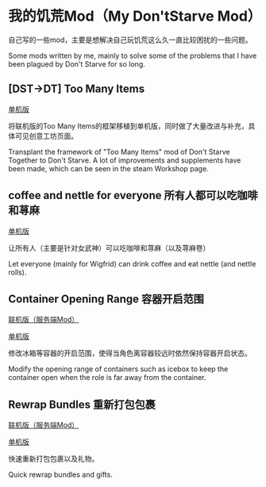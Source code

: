 # 我的饥荒Mod（My Don'tStarve Mod）

自己写的一些mod，主要是想解决自己玩饥荒这么久一直比较困扰的一些问题。

Some mods written by me, mainly to solve some of the problems that I have been plagued by Don't Starve for so long.

## [DST->DT] Too Many Items 

[单机版](https://steamcommunity.com/sharedfiles/filedetails/?id=1708556678)

将联机版的Too Many Items的框架移植到单机版，同时做了大量改进与补充，具体可见创意工坊页面。

Transplant the framework of "Too Many Items" mod of Don't Starve Together to Don't Starve. A lot of improvements and supplements have been made, which can be seen in the steam Workshop page.



## coffee and nettle for everyone 所有人都可以吃咖啡和荨麻

[单机版](https://steamcommunity.com/sharedfiles/filedetails/?id=1673866163)



让所有人（主要是针对女武神）可以吃咖啡和荨麻（以及荨麻卷）



Let everyone (mainly for Wigfrid) can drink coffee and eat nettle (and nettle rolls).





## Container Opening Range 容器开启范围

[联机版（服务端Mod）](https://steamcommunity.com/sharedfiles/filedetails/?id=1664346446)

[单机版](https://steamcommunity.com/sharedfiles/filedetails/?id=1672034886)



修改冰箱等容器的开启范围，使得当角色离容器较远时依然保持容器开启状态。



Modify the opening range of containers such as icebox to keep the container open when the role is far away from the container.



## Rewrap Bundles 重新打包包裹

[联机版（服务端Mod）](https://steamcommunity.com/sharedfiles/filedetails/?id=1668892381)

[单机版](https://steamcommunity.com/sharedfiles/filedetails/?id=1670014949)



快速重新打包包裹以及礼物。



Quick rewrap bundles and gifts.